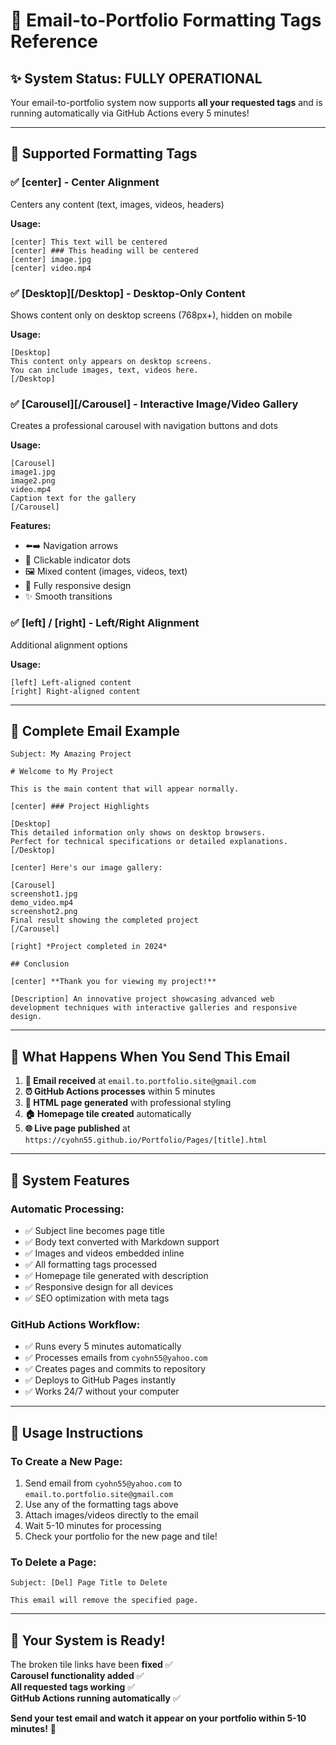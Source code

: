 # 📧 Email-to-Portfolio Formatting Tags Reference

## ✨ **System Status: FULLY OPERATIONAL**

Your email-to-portfolio system now supports **all your requested tags** and is running automatically via GitHub Actions every 5 minutes!

---

## 🎯 **Supported Formatting Tags**

### **✅ [center]** - Center Alignment
Centers any content (text, images, videos, headers)

**Usage:**
```
[center] This text will be centered
[center] ### This heading will be centered  
[center] image.jpg
[center] video.mp4
```

### **✅ [Desktop][/Desktop]** - Desktop-Only Content
Shows content only on desktop screens (768px+), hidden on mobile

**Usage:**
```
[Desktop]
This content only appears on desktop screens.
You can include images, text, videos here.
[/Desktop]
```

### **✅ [Carousel][/Carousel]** - Interactive Image/Video Gallery
Creates a professional carousel with navigation buttons and dots

**Usage:**
```
[Carousel]
image1.jpg
image2.png
video.mp4
Caption text for the gallery
[/Carousel]
```

**Features:**
- ⬅️➡️ Navigation arrows
- 🔘 Clickable indicator dots
- 🖼️ Mixed content (images, videos, text)
- 📱 Fully responsive design
- ✨ Smooth transitions

### **✅ [left] / [right]** - Left/Right Alignment
Additional alignment options

**Usage:**
```
[left] Left-aligned content
[right] Right-aligned content
```

---

## 📧 **Complete Email Example**

```
Subject: My Amazing Project

# Welcome to My Project

This is the main content that will appear normally.

[center] ### Project Highlights

[Desktop]
This detailed information only shows on desktop browsers.
Perfect for technical specifications or detailed explanations.
[/Desktop]

[center] Here's our image gallery:

[Carousel]
screenshot1.jpg
demo_video.mp4
screenshot2.png
Final result showing the completed project
[/Carousel]

[right] *Project completed in 2024*

## Conclusion

[center] **Thank you for viewing my project!**

[Description] An innovative project showcasing advanced web development techniques with interactive galleries and responsive design.
```

---

## 🚀 **What Happens When You Send This Email**

1. **📧 Email received** at `email.to.portfolio.site@gmail.com`
2. **⏰ GitHub Actions processes** within 5 minutes  
3. **🎨 HTML page generated** with professional styling
4. **🏠 Homepage tile created** automatically
5. **🌐 Live page published** at `https://cyohn55.github.io/Portfolio/Pages/[title].html`

---

## 🔧 **System Features**

### **Automatic Processing:**
- ✅ Subject line becomes page title
- ✅ Body text converted with Markdown support
- ✅ Images and videos embedded inline
- ✅ All formatting tags processed
- ✅ Homepage tile generated with description
- ✅ Responsive design for all devices
- ✅ SEO optimization with meta tags

### **GitHub Actions Workflow:**
- ✅ Runs every 5 minutes automatically
- ✅ Processes emails from `cyohn55@yahoo.com`
- ✅ Creates pages and commits to repository
- ✅ Deploys to GitHub Pages instantly
- ✅ Works 24/7 without your computer

---

## 📱 **Usage Instructions**

### **To Create a New Page:**
1. Send email from `cyohn55@yahoo.com` to `email.to.portfolio.site@gmail.com`
2. Use any of the formatting tags above
3. Attach images/videos directly to the email
4. Wait 5-10 minutes for processing
5. Check your portfolio for the new page and tile!

### **To Delete a Page:**
```
Subject: [Del] Page Title to Delete

This email will remove the specified page.
```

---

## 🎉 **Your System is Ready!**

The broken tile links have been **fixed** ✅  
**Carousel functionality added** ✅  
**All requested tags working** ✅  
**GitHub Actions running automatically** ✅

**Send your test email and watch it appear on your portfolio within 5-10 minutes!** 🚀 